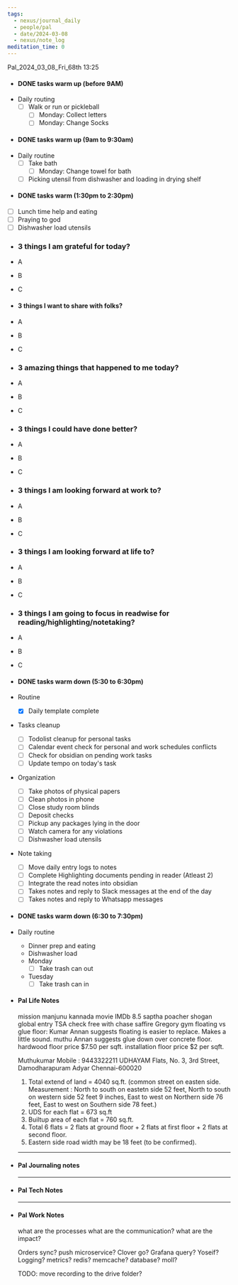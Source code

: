 ```yaml
---
tags:
  - nexus/journal_daily
  - people/pal
  - date/2024-03-08
  - nexus/note_log
meditation_time: 0
---
```


Pal_2024_03_08_Fri_68th
13:25

- #### DONE tasks warm up (before 9AM)
- Daily routing
	- [ ] Walk or run or pickleball
		- [ ] Monday: Collect letters
		- [ ] Monday: Change Socks
- #### DONE tasks warm up (9am to 9:30am)
- Daily routine
	- [ ] Take bath
		- [ ] Monday: Change towel for bath
	- [ ] Picking utensil from dishwasher and loading in drying shelf
- #### DONE tasks warm (1:30pm to 2:30pm)
- [ ] Lunch time help and eating
- [ ] Praying to god
- [ ] Dishwasher load utensils
- ### 3 things I am grateful for today?
- A
- B
- C
- #### 3 things I want to share with folks?
- A
- B
- C
- ### 3 amazing things that happened to me today?
- A
- B
- C
- ### 3 things I could have done better?
- A
- B
- C
- ### 3 things I am looking forward at work to?
- A
- B
- C
- ### 3 things I am looking forward at life to?
- A
- B
- C
- ### 3 things I am going to focus in readwise for reading/highlighting/notetaking?
- A
- B
- C
- #### DONE tasks warm down (5:30 to 6:30pm)
- Routine
	- [x] Daily template complete
- Tasks cleanup
	- [ ] Todolist cleanup for personal tasks
	- [ ] Calendar event check for personal and work schedules conflicts
	- [ ] Check for obsidian on pending work tasks
	- [ ] Update tempo on today's task
- Organization
	- [ ] Take photos of physical papers
	- [ ] Clean photos in phone
	- [ ] Close study room blinds
	- [ ] Deposit checks
	- [ ] Pickup any packages lying in the door
	- [ ] Watch camera for any violations
	- [ ] Dishwasher load utensils
- Note taking
	- [ ] Move daily entry logs to notes
	- [ ] Complete Highlighting documents pending in reader (Atleast 2)
	- [ ] Integrate the read notes into obsidian
	- [ ] Takes notes and reply to Slack messages at the end of the day
	- [ ] Takes notes and reply to Whatsapp messages
- #### DONE tasks warm down (6:30 to 7:30pm)
- Daily routine
	- Dinner prep and eating
	- Dishwasher load
	- Monday
		- [ ] Take trash can out
	- Tuesday
		- [ ] Take trash can in
- #### Pal Life Notes
  
  mission manjunu 
  kannada movie IMDb 8.5 saptha 
  poacher 
  shogan
  global entry TSA check free with chase saffire
  Gregory gym
  floating vs glue floor: Kumar Annan suggests floating is easier to replace. Makes a little sound.  muthu Annan suggests glue down over concrete floor. hardwood floor price $7.50 per sqft. installation floor price $2 per sqft.
  
  
  
  
  
  
  
  
  
  Muthukumar
  Mobile : 9443322211
  UDHAYAM Flats,
  No. 3, 3rd Street, Damodharapuram
  Adyar
  Chennai-600020
  
  1. Total extend of land = 4040 sq.ft. (common street on easten side. Measurement : North to south on eastetn side 52 feet, North to south on western side 52 feet 9 inches, East to west on Northern side 76 feet, East to west on Southern side 78 feet.)
  2. UDS for each flat = 673 sq.ft
  3. Builtup area of each flat = 760 sq.ft.
  4. Total 6 flats = 2 flats at ground floor + 2 flats at first floor + 2 flats at second floor.
  5. Eastern side road width may be 18 feet (to be confirmed).
  
  -----------
- #### Pal Journaling notes 
  
  
  
  ------
- #### Pal Tech Notes
  
  
  
  
  
  ------
- #### Pal Work Notes
  
  what are the processes 
  what are the communication?
  what are the impact?
  
  Orders sync? push microservice? Clover go? 
  Grafana query? Yoseif? 
  Logging? metrics? 
  redis? memcache? 
  database? moll? 
  
  TODO: move recording to the drive folder?